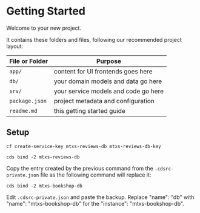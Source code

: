 # Getting Started

Welcome to your new project.

It contains these folders and files, following our recommended project layout:

| File or Folder | Purpose                              |
| -------------- | ------------------------------------ |
| `app/`         | content for UI frontends goes here   |
| `db/`          | your domain models and data go here  |
| `srv/`         | your service models and code go here |
| `package.json` | project metadata and configuration   |
| `readme.md`    | this getting started guide           |

## Setup

```
cf create-service-key mtxs-reviews-db mtxs-reviews-db-key

cds bind -2 mtxs-reviews-db
```

Copy the entry created by the previous command from the `.cdsrc-private.json` file as the following command will replace it:

```
cds bind -2 mtxs-bookshop-db
```

Edit `.cdsrc-private.json` and paste the backup. Replace "name": "db" with "name": "mtxs-bookshop-db" for the "instance": "mtxs-bookshop-db".
